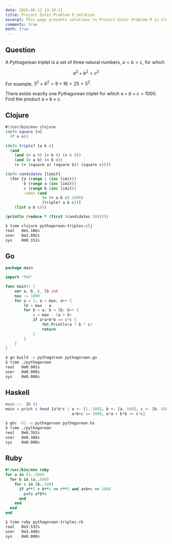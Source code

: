 ```yaml
---
date: 2015-06-12 13:19:11
title: Project Euler Problem 9 Solution
excerpt: This page presents solutions to Project Euler Problem 9 in Clojure, Go, Haskell and Ruby.
comments: true
math: true
---
```



## Question

A Pythagorean triplet is a set of three natural numbers, $a < b < c$, 
for which

$$a^2 + b^2 = c^2$$

For example, $3^2 + 4^2 = 9 + 16 = 25 = 5^2$.

There exists exactly one Pythagorean triplet for which $a + b + c = 1000$.
Find the product $a \times b \times c$.






## Clojure

```clojure
#!/usr/bin/env clojure
(defn square [n]
  (* n n))

(defn triple? [a b c]
  (and
    (and (> a 0) (> b 0) (> c 0))
    (and (< a b) (< b c))
    (= (+ (square a) (square b)) (square c))))

(defn candidates [limit]
  (for [a (range 1 (inc limit)) 
        b (range a (inc limit)) 
        c (range b (inc limit))
        :when (and 
                (= (+ a b c) 1000)
                (triple? a b c))] 
    (list a b c)))

(println (reduce * (first (candidates 500))))
```


```bash
$ time clojure pythagorean-triples.clj
real   0m1.186s
user   0m1.892s
sys    0m0.152s
```



## Go

```go
package main

import "fmt"

func main() {
    var a, b, c, lb int
    max := 1000
    for a = 1; a < max; a++ {
        lb = max - a
        for b = a; b < lb; b++ {
            c = max - (a + b)
            if a*a+b*b == c*c {
                fmt.Println(a * b * c)
                return
            }
        }
    }
}
```


```bash
$ go build -o pythagorean pythagorean.go
$ time ./pythagorean
real   0m0.001s
user   0m0.000s
sys    0m0.000s
```



## Haskell

```haskell
main ::  IO ()
main = print $ head [a*b*c | a <- [1..500], b <- [a..500], c <- [b..500],
                             a+b+c == 1000, a*a + b*b == c*c]
```


```bash
$ ghc -O2 -o pythagorean pythagorean.hs
$ time ./pythagorean
real   0m0.392s
user   0m0.388s
sys    0m0.000s
```



## Ruby

```ruby
#!/usr/bin/env ruby
for a in (1..500)
  for b in (a..500)
    for c in (b..500)
      if a**2 + b**2 == c**2 and a+b+c == 1000
        puts a*b*c
      end
    end
  end
end
```


```bash
$ time ruby pythagorean-triples.rb
real   0m3.532s
user   0m3.440s
sys    0m0.000s
```



